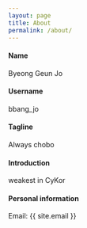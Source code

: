 ```yaml
---
layout: page
title: About
permalink: /about/
---
```


#### Name

Byeong Geun Jo

#### Username

bbang_jo

#### Tagline

Always chobo

#### Introduction

weakest in CyKor

#### Personal information

Email: {{ site.email }}
